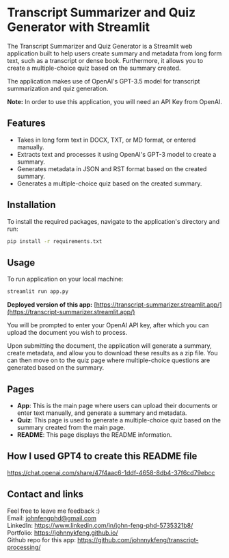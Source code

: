 # Transcript Summarizer and Quiz Generator with Streamlit

The Transcript Summarizer and Quiz Generator is a Streamlit web application built to help users create summary and metadata from long form text, such as a transcript or dense book. Furthermore, it allows you to create a multiple-choice quiz based on the summary created.

The application makes use of OpenAI's GPT-3.5 model for transcript summarization and quiz generation. 

**Note:** In order to use this application, you will need an API Key from OpenAI.

## Features
- Takes in long form text in DOCX, TXT, or MD format, or entered manually.
- Extracts text and processes it using OpenAI's GPT-3 model to create a summary.
- Generates metadata in JSON and RST format based on the created summary.
- Generates a multiple-choice quiz based on the created summary.

## Installation

To install the required packages, navigate to the application's directory and run:
```sh
pip install -r requirements.txt
```

## Usage

To run application on your local machine:
```sh
streamlit run app.py
```

**Deployed version of this app:** [https://transcript-summarizer.streamlit.app/](https://transcript-summarizer.streamlit.app/)

You will be prompted to enter your OpenAI API key, after which you can upload the document you wish to process. 

Upon submitting the document, the application will generate a summary, create metadata, and allow you to download these results as a zip file. You can then move on to the quiz page where multiple-choice questions are generated based on the summary.


## Pages

- **App**: This is the main page where users can upload their documents or enter text manually, and generate a summary and metadata.
- **Quiz**: This page is used to generate a multiple-choice quiz based on the summary created from the main page.
- **README**: This page displays the README information.


## How I used GPT4 to create this README file
https://chat.openai.com/share/47f4aac6-1ddf-4658-8db4-37f6cd79ebcc


## Contact and links
Feel free to leave me feedback :) <br>
Email: johnfengphd@gmail.com <br>
LinkedIn: https://www.linkedin.com/in/john-feng-phd-5735321b8/<br>
Portfolio: https://johnnykfeng.github.io/ <br>
Github repo for this app: https://github.com/johnnykfeng/transcript-processing/


